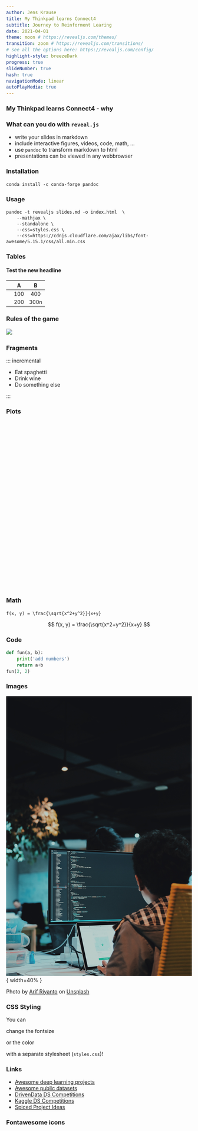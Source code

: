 ```yaml
---
author: Jens Krause
title: My Thinkpad learns Connect4
subtitle: Journey to Reinforment Learing
date: 2021-04-01
theme: moon # https://revealjs.com/themes/
transition: zoom # https://revealjs.com/transitions/
# see all the options here: https://revealjs.com/config/
highlight-style: breezeDark
progress: true
slideNumber: true
hash: true
navigationMode: linear
autoPlayMedia: true
---
```


### My Thinkpad learns Connect4 - why


### What can you do with `reveal.js` 

- write your slides in markdown
- include interactive figures, videos, code, math, ...
- use `pandoc` to transform markdown to html
- presentations can be viewed in any webbrowser


### Installation

```
conda install -c conda-forge pandoc 
```

### Usage

```shell
pandoc -t revealjs slides.md -o index.html  \
	--mathjax \
	--standalone \
	--css=styles.css \
	--css=https://cdnjs.cloudflare.com/ajax/libs/font-awesome/5.15.1/css/all.min.css
```

### Tables

#### Test the new headline


| | A | B |
| :---| :---: | :---: |
| <i class="fas fa-clock"></i> | 100 | 400 |
| <i class="fas fa-plus"></i> | 200 | 300n |


### Rules of the game



![](https://upload.wikimedia.org/wikipedia/commons/thumb/a/a5/Connect4_Wins.PNG/220px-Connect4_Wins.PNG)


### Fragments

::: incremental

- Eat spaghetti
- Drink wine
- Do something else

:::


### Plots

<iframe scrolling="no" style="border:none;" seamless="seamless" data-src="static/plotly_example.html" height="450" width="100%"></iframe>


### Math

```
f(x, y) = \frac{\sqrt{x^2+y^2}}{x+y}
```

$$
f(x, y) = \frac{\sqrt{x^2+y^2}}{x+y}
$$

### Code

```python
def fun(a, b):
    print('add numbers')
    return a+b
fun(2, 2)
```


### Images

![](static/coding.jpg){ width=40% }
 
<span class="smallfont">Photo by <a href="https://unsplash.com/@arifriyanto?utm_source=unsplash&amp;utm_medium=referral&amp;utm_content=creditCopyText">Arif Riyanto</a> on <a href="https://unsplash.com/s/photos/coding?utm_source=unsplash&amp;utm_medium=referral&amp;utm_content=creditCopyText">Unsplash</a></span>


### CSS Styling

You can

<p class="smallfont"> change the fontsize </p>

<p class="highlight"> or the color </p>

with a separate stylesheet (`styles.css`)! 



### Links

- [Awesome deep learning projects](https://github.com/NirantK/awesome-project-ideas)
- [Awesome public datasets](https://github.com/awesomedata/awesome-public-datasets)
- [DrivenData DS Competitions](https://www.drivendata.org/)
- [Kaggle DS Competitions](https://www.kaggle.com/competitions)
- [Spiced Project Ideas](http://krspiced.pythonanywhere.com/chapters/final_project/README.html#project-ideas)


### Fontawesome icons

<i class="fas fa-file-code"></i>
<i class="fab fa-github-square"></i>
<i class="fab fa-codepen"></i>
<i class="fab fa-snapchat-ghost"></i>
